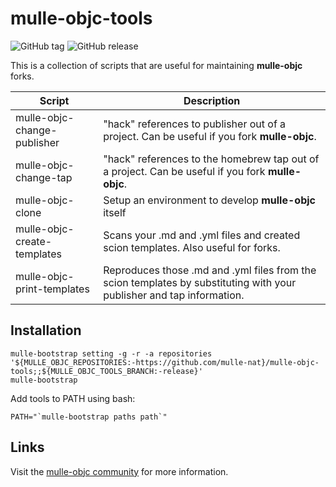 [comment]: <> (DO NOT EDIT THIS FILE. EDIT THE TEMPLATE "templates/README.md.scion")
# mulle-objc-tools

![GitHub tag](https://img.shields.io/github/tag/mulle-nat/mulle-objc-tools.svg)
![GitHub release](https://img.shields.io/github/release/mulle-nat/mulle-objc-tools.svg)


This is a collection of scripts that are useful for maintaining **mulle-objc**
forks.


Script                             | Description
-----------------------------------|------------------------------------
mulle-objc-change-publisher        | "hack" references to publisher out of a project. Can be useful if you fork **mulle-objc**.
mulle-objc-change-tap              | "hack" references to the homebrew tap out of a project. Can be useful if you fork **mulle-objc**.
mulle-objc-clone                   | Setup an environment to develop **mulle-objc** itself
mulle-objc-create-templates        | Scans your .md and .yml files and created scion templates. Also useful for forks.
mulle-objc-print-templates         | Reproduces those .md and .yml files from the scion templates by substituting with your publisher and tap information.


## Installation

```
mulle-bootstrap setting -g -r -a repositories '${MULLE_OBJC_REPOSITORIES:-https://github.com/mulle-nat}/mulle-objc-tools;;${MULLE_OBJC_TOOLS_BRANCH:-release}'
mulle-bootstrap
```

Add tools to PATH using bash:

```
PATH="`mulle-bootstrap paths path`"
```

## Links

Visit the [mulle-objc community](https://mulle-objc.github.io) for more information.
